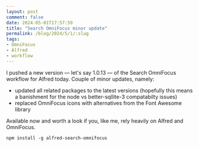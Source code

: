 ```yaml
---
layout: post
comment: false
date: 2024-05-01T17:57:59
title: "Search OmniFocus minor update"
permalink: /blog/2024/5/1/:slug
tags:
- OmniFocus
- Alfred
- workflow
---
```


I pushed a new version — let's say 1.0.13 — of the Search OmniFocus workflow for Alfred today. Couple of minor updates, namely:

* updated all related packages to the latest versions (hopefully this means a banishment for the node vs better-sqllite-3 compatabilty issues)
* replaced OmniFocus icons with alternatives from the Font Awesome library

Available now and worth a look if you, like me, rely heavily on Alfred and OmniFocus.

`npm install -g alfred-search-omnifocus`